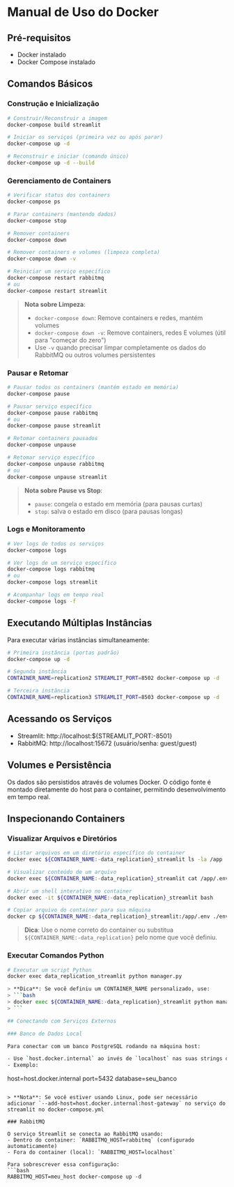 # Manual de Uso do Docker

## Pré-requisitos

- Docker instalado
- Docker Compose instalado

## Comandos Básicos

### Construção e Inicialização

```bash
# Construir/Reconstruir a imagem
docker-compose build streamlit

# Iniciar os serviços (primeira vez ou após parar)
docker-compose up -d

# Reconstruir e iniciar (comando único)
docker-compose up -d --build
```

### Gerenciamento de Containers

```bash
# Verificar status dos containers
docker-compose ps

# Parar containers (mantendo dados)
docker-compose stop

# Remover containers
docker-compose down

# Remover containers e volumes (limpeza completa)
docker-compose down -v

# Reiniciar um serviço específico
docker-compose restart rabbitmq
# ou
docker-compose restart streamlit
```

> **Nota sobre Limpeza**: 
> - `docker-compose down`: Remove containers e redes, mantém volumes
> - `docker-compose down -v`: Remove containers, redes E volumes (útil para "começar do zero")
> - Use `-v` quando precisar limpar completamente os dados do RabbitMQ ou outros volumes persistentes

### Pausar e Retomar

```bash
# Pausar todos os containers (mantém estado em memória)
docker-compose pause

# Pausar serviço específico
docker-compose pause rabbitmq
# ou
docker-compose pause streamlit

# Retomar containers pausados
docker-compose unpause

# Retomar serviço específico
docker-compose unpause rabbitmq
# ou
docker-compose unpause streamlit
```

> **Nota sobre Pause vs Stop**:
> - `pause`: congela o estado em memória (para pausas curtas)
> - `stop`: salva o estado em disco (para pausas longas)

### Logs e Monitoramento

```bash
# Ver logs de todos os serviços
docker-compose logs

# Ver logs de um serviço específico
docker-compose logs rabbitmq
# ou
docker-compose logs streamlit

# Acompanhar logs em tempo real
docker-compose logs -f
```

## Executando Múltiplas Instâncias

Para executar várias instâncias simultaneamente:

```bash
# Primeira instância (portas padrão)
docker-compose up -d

# Segunda instância
CONTAINER_NAME=replication2 STREAMLIT_PORT=8502 docker-compose up -d

# Terceira instância
CONTAINER_NAME=replication3 STREAMLIT_PORT=8503 docker-compose up -d
```

## Acessando os Serviços

- Streamlit: http://localhost:${STREAMLIT_PORT:-8501}
- RabbitMQ: http://localhost:15672 (usuário/senha: guest/guest)

## Volumes e Persistência

Os dados são persistidos através de volumes Docker. O código fonte é montado diretamente do host para o container, permitindo desenvolvimento em tempo real. 

## Inspecionando Containers

### Visualizar Arquivos e Diretórios

```bash
# Listar arquivos em um diretório específico do container
docker exec ${CONTAINER_NAME:-data_replication}_streamlit ls -la /app

# Visualizar conteúdo de um arquivo
docker exec ${CONTAINER_NAME:-data_replication}_streamlit cat /app/.env

# Abrir um shell interativo no container
docker exec -it ${CONTAINER_NAME:-data_replication}_streamlit bash

# Copiar arquivo do container para sua máquina
docker cp ${CONTAINER_NAME:-data_replication}_streamlit:/app/.env ./env_backup
```

> **Dica**: Use o nome correto do container ou substitua `${CONTAINER_NAME:-data_replication}` pelo nome que você definiu. 

### Executar Comandos Python

```bash
# Executar um script Python
docker exec data_replication_streamlit python manager.py

> **Dica**: Se você definiu um CONTAINER_NAME personalizado, use:
> ```bash
> docker exec ${CONTAINER_NAME:-data_replication}_streamlit python manager.py
> ``` 

## Conectando com Serviços Externos

### Banco de Dados Local

Para conectar com um banco PostgreSQL rodando na máquina host:

- Use `host.docker.internal` ao invés de `localhost` nas suas strings de conexão
- Exemplo: 
  ```
  host=host.docker.internal
  port=5432
  database=seu_banco
  ```

> **Nota**: Se você estiver usando Linux, pode ser necessário adicionar `--add-host=host.docker.internal:host-gateway` no serviço do streamlit no docker-compose.yml

### RabbitMQ

O serviço Streamlit se conecta ao RabbitMQ usando:
- Dentro do container: `RABBITMQ_HOST=rabbitmq` (configurado automaticamente)
- Fora do container (local): `RABBITMQ_HOST=localhost`

Para sobrescrever essa configuração:
```bash
RABBITMQ_HOST=meu_host docker-compose up -d
``` 